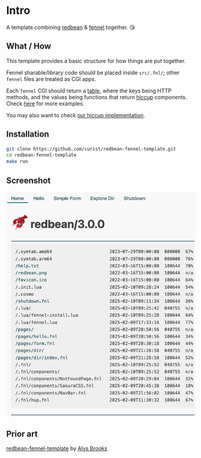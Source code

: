 # Intro

A template combining [redbean](https://redbean.dev) & [fennel](https://fennel-lang.org) together. :kissing_heart:


## What / How

This template provides a basic structure for how things are put together.

Fennel sharable/library code should be placed inside `src/.fnl/`; other `fennel` files are treated as CGI apps.

Each `fennel` CGI should return a [table](https://fennel-lang.org/tutorial#tables), where the keys being HTTP methods, and the values being functions that return [hiccup](https://google.com/search?q=clojure+hiccup) components. Check [here](src/pages) for more examples.

You may also want to check [our hiccup implementation](src/.fnl/hup.fnl).


## Installation

```sh
git clone https://github.com/curist/redbean-fennel-template.git
cd redbean-fennel-template
make run
```


## Screenshot

![Screenshot](screenshot.png)


## Prior art

[redbean-fennel-template](https://gitlab.com/actuallyalys/redbean-fennel) by [Alys Brooks](https://gitlab.com/actuallyalys)

